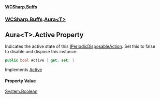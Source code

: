#### [WCSharp\.Buffs](README.md 'README')
### [WCSharp\.Buffs](WCSharp.Buffs.md 'WCSharp\.Buffs').[Aura&lt;T&gt;](WCSharp.Buffs.Aura_T_.md 'WCSharp\.Buffs\.Aura\<T\>')

## Aura\<T\>\.Active Property

Indicates the active state of this [IPeriodicDisposableAction](../WCSharp.Events/WCSharp.Events.IPeriodicDisposableAction.md 'WCSharp\.Events\.IPeriodicDisposableAction')\. Set this to false to disable and dispose this instance\.

```csharp
public bool Active { get; set; }
```

Implements [Active](../WCSharp.Events/WCSharp.Events.IPeriodicDisposableAction.Active.md 'WCSharp\.Events\.IPeriodicDisposableAction\.Active')

#### Property Value
[System\.Boolean](https://learn.microsoft.com/en-us/dotnet/api/system.boolean 'System\.Boolean')